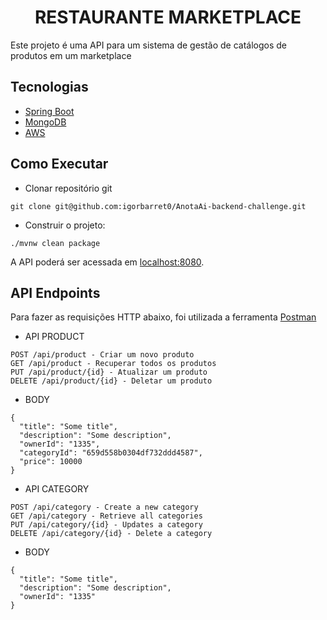 <h1 align="center">
  RESTAURANTE MARKETPLACE
</h1>

Este projeto é uma API para um sistema de gestão de catálogos de produtos em um marketplace

## Tecnologias

- [Spring Boot](https://spring.io/projects/spring-boot)
- [MongoDB](https://www.mongodb.com/try/download/community)
- [AWS](https://aws.amazon.com/pt/)


## Como Executar

- Clonar repositório git
```
git clone git@github.com:igorbarret0/AnotaAi-backend-challenge.git
```

- Construir o projeto:
```
./mvnw clean package
```


A API poderá ser acessada em [localhost:8080](http://localhost:8080).

## API Endpoints

Para fazer as requisições HTTP abaixo, foi utilizada a ferramenta [Postman](https://www.postman.com/)

- API PRODUCT
```
POST /api/product - Criar um novo produto
GET /api/product - Recuperar todos os produtos
PUT /api/product/{id} - Atualizar um produto
DELETE /api/product/{id} - Deletar um produto
```

- BODY
```
{
  "title": "Some title",
  "description": "Some description",
  "ownerId": "1335",
  "categoryId": "659d558b0304df732ddd4587",
  "price": 10000
}
```

- API CATEGORY
```
POST /api/category - Create a new category
GET /api/category - Retrieve all categories
PUT /api/category/{id} - Updates a category
DELETE /api/category/{id} - Delete a category
```

- BODY
```
{
  "title": "Some title",
  "description": "Some description",
  "ownerId": "1335"
}
```


